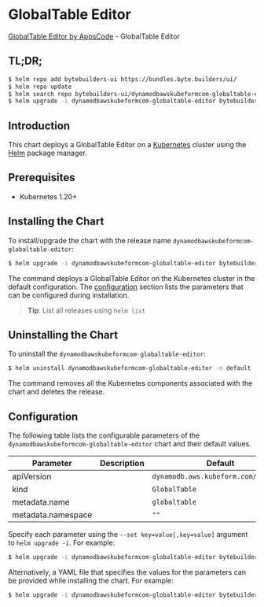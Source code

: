 # GlobalTable Editor

[GlobalTable Editor by AppsCode](https://byte.builders) - GlobalTable Editor

## TL;DR;

```bash
$ helm repo add bytebuilders-ui https://bundles.byte.builders/ui/
$ helm repo update
$ helm search repo bytebuilders-ui/dynamodbawskubeformcom-globaltable-editor --version=v0.4.18
$ helm upgrade -i dynamodbawskubeformcom-globaltable-editor bytebuilders-ui/dynamodbawskubeformcom-globaltable-editor -n default --create-namespace --version=v0.4.18
```

## Introduction

This chart deploys a GlobalTable Editor on a [Kubernetes](http://kubernetes.io) cluster using the [Helm](https://helm.sh) package manager.

## Prerequisites

- Kubernetes 1.20+

## Installing the Chart

To install/upgrade the chart with the release name `dynamodbawskubeformcom-globaltable-editor`:

```bash
$ helm upgrade -i dynamodbawskubeformcom-globaltable-editor bytebuilders-ui/dynamodbawskubeformcom-globaltable-editor -n default --create-namespace --version=v0.4.18
```

The command deploys a GlobalTable Editor on the Kubernetes cluster in the default configuration. The [configuration](#configuration) section lists the parameters that can be configured during installation.

> **Tip**: List all releases using `helm list`

## Uninstalling the Chart

To uninstall the `dynamodbawskubeformcom-globaltable-editor`:

```bash
$ helm uninstall dynamodbawskubeformcom-globaltable-editor -n default
```

The command removes all the Kubernetes components associated with the chart and deletes the release.

## Configuration

The following table lists the configurable parameters of the `dynamodbawskubeformcom-globaltable-editor` chart and their default values.

|     Parameter      | Description |                     Default                     |
|--------------------|-------------|-------------------------------------------------|
| apiVersion         |             | <code>dynamodb.aws.kubeform.com/v1alpha1</code> |
| kind               |             | <code>GlobalTable</code>                        |
| metadata.name      |             | <code>globaltable</code>                        |
| metadata.namespace |             | <code>""</code>                                 |


Specify each parameter using the `--set key=value[,key=value]` argument to `helm upgrade -i`. For example:

```bash
$ helm upgrade -i dynamodbawskubeformcom-globaltable-editor bytebuilders-ui/dynamodbawskubeformcom-globaltable-editor -n default --create-namespace --version=v0.4.18 --set apiVersion=dynamodb.aws.kubeform.com/v1alpha1
```

Alternatively, a YAML file that specifies the values for the parameters can be provided while
installing the chart. For example:

```bash
$ helm upgrade -i dynamodbawskubeformcom-globaltable-editor bytebuilders-ui/dynamodbawskubeformcom-globaltable-editor -n default --create-namespace --version=v0.4.18 --values values.yaml
```
